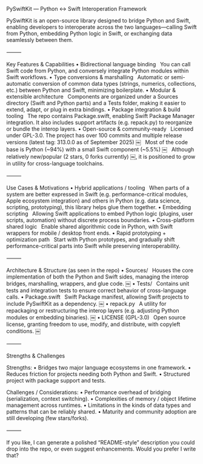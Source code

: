 
PySwiftKit — Python ↔ Swift Interoperation Framework

PySwiftKit is an open-source library designed to bridge Python and Swift, enabling developers to interoperate across the two languages—calling Swift from Python, embedding Python logic in Swift, or exchanging data seamlessly between them.

⸻

Key Features & Capabilities
	•	Bidirectional language binding
 You can call Swift code from Python, and conversely integrate Python modules within Swift workflows.
	•	Type conversions & marshalling
 Automatic or semi-automatic conversion of common data types (strings, numerics, collections, etc.) between Python and Swift, minimizing boilerplate.
	•	Modular & extensible architecture
 Components are organized under a Sources directory (Swift and Python parts) and a Tests folder, making it easier to extend, adapt, or plug in extra bindings.
	•	Package integration & build tooling
 The repo contains Package.swift, enabling Swift Package Manager integration. It also includes support artifacts (e.g. repack.py) to reorganize or bundle the interop layers.
	•	Open-source & community-ready
 Licensed under GPL-3.0. The project has over 100 commits and multiple release versions (latest tag: 313.0.0 as of September 2025)  ￼
 Most of the code base is Python (~94%) with a small Swift component (~5.5%)  ￼
 Although relatively new/popular (2 stars, 0 forks currently)  ￼, it is positioned to grow in utility for cross-language toolchains.

⸻

Use Cases & Motivations
	•	Hybrid applications / tooling
 When parts of a system are better expressed in Swift (e.g. performance-critical modules, Apple ecosystem integration) and others in Python (e.g. data science, scripting, prototyping), this library helps glue them together.
	•	Embedding scripting
 Allowing Swift applications to embed Python logic (plugins, user scripts, automation) without discrete process boundaries.
	•	Cross-platform shared logic
 Enable shared algorithmic code in Python, with Swift wrappers for mobile / desktop front ends.
	•	Rapid prototyping + optimization path
 Start with Python prototypes, and gradually shift performance-critical parts into Swift while preserving interoperability.

⸻

Architecture & Structure (as seen in the repo)
	•	Sources/
 Houses the core implementation of both the Python and Swift sides, managing the interop bridges, marshalling, wrappers, and glue code.  ￼
	•	Tests/
 Contains unit tests and integration tests to ensure correct behavior of cross-language calls.
	•	Package.swift
 Swift Package manifest, allowing Swift projects to include PySwiftKit as a dependency.  ￼
	•	repack.py
 A utility for repackaging or restructuring the interop layers (e.g. adjusting Python modules or embedding binaries).  ￼
	•	LICENSE (GPL-3.0)
 Open source license, granting freedom to use, modify, and distribute, with copyleft conditions.  ￼

⸻

Strengths & Challenges

Strengths:
	•	Bridges two major language ecosystems in one framework.
	•	Reduces friction for projects needing both Python and Swift.
	•	Structured project with package support and tests.

Challenges / Considerations:
	•	Performance overhead of bridging (serialization, context switching).
	•	Complexities of memory / object lifetime management across runtimes.
	•	Limitations in the kinds of data types and patterns that can be reliably shared.
	•	Maturity and community adoption are still developing (few stars/forks).

⸻

If you like, I can generate a polished “README-style” description you could drop into the repo, or even suggest enhancements. Would you prefer I write that?
